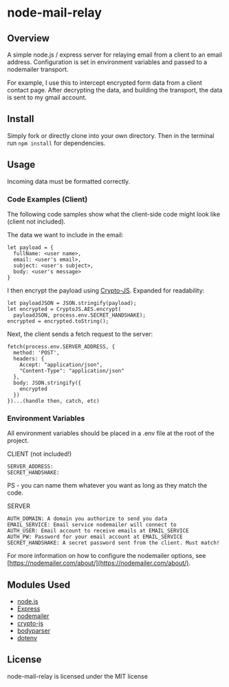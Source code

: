 # node-mail-relay


## Overview
A simple node.js / express server for relaying email from a client to an email address. Configuration is set in environment variables and passed to a nodemailer transport.

For example, I use this to intercept encrypted form data from a client contact page. After decrypting the data, and building the transport, the data is sent to my gmail account.

## Install
Simply fork or directly clone into your own directory.
Then in the terminal run `npm install` for dependencies.

## Usage
Incoming data must be formatted correctly.

### Code Examples (Client)
The following code samples show what the client-side code might look like (client not included).

The data we want to include in the email:

```
let payload = {
  fullName: <user name>,
  email: <user's email>,
  subject: <user's subject>,
  body: <user's message>
}
```

I then encrypt the payload using [Crypto-JS](https://github.com/brix/crypto-js). Expanded for readability:

```
let payloadJSON = JSON.stringify(payload);
let encrypted = CryptoJS.AES.encrypt(
  payloadJSON, process.env.SECRET_HANDSHAKE);
encrypted = encrypted.toString();
```

Next, the client sends a fetch request to the server:

```
fetch(process.env.SERVER_ADDRESS, {
  method: 'POST',
  headers: {
    Accept: "application/json",
    "Content-Type": "application/json"
  },
  body: JSON.stringify({
    encrypted
  })
})...(handle then, catch, etc)
```
### Environment Variables
All environment variables should be placed in a .env file at the root of the project.

CLIENT (not included!)

```
SERVER_ADDRESS:
SECRET_HANDSHAKE:
```
PS - you can name them whatever you want as long as they match the code.

SERVER

```
AUTH_DOMAIN: A domain you authorize to send you data
EMAIL_SERVICE: Email service nodemailer will connect to
AUTH_USER: Email account to receive emails at EMAIL_SERVICE
AUTH_PW: Password for your email account at EMAIL_SERVICE
SECRET_HANDSHAKE: A secret password sent from the client. Must match!
```
For more information on how to configure the nodemailer options, see [https://nodemailer.com/about/](https://nodemailer.com/about/).
## Modules Used
* [node.js](https://nodejs.org/en/)
* [Express](https://expressjs.com/)
* [nodemailer](https://nodemailer.com/about/)
* [crypto-js](https://github.com/brix/crypto-js)
* [bodyparser](https://github.com/expressjs/body-parser)
* [dotenv](https://www.npmjs.com/package/dotenv)

## License

node-mail-relay is licensed under the MIT license
